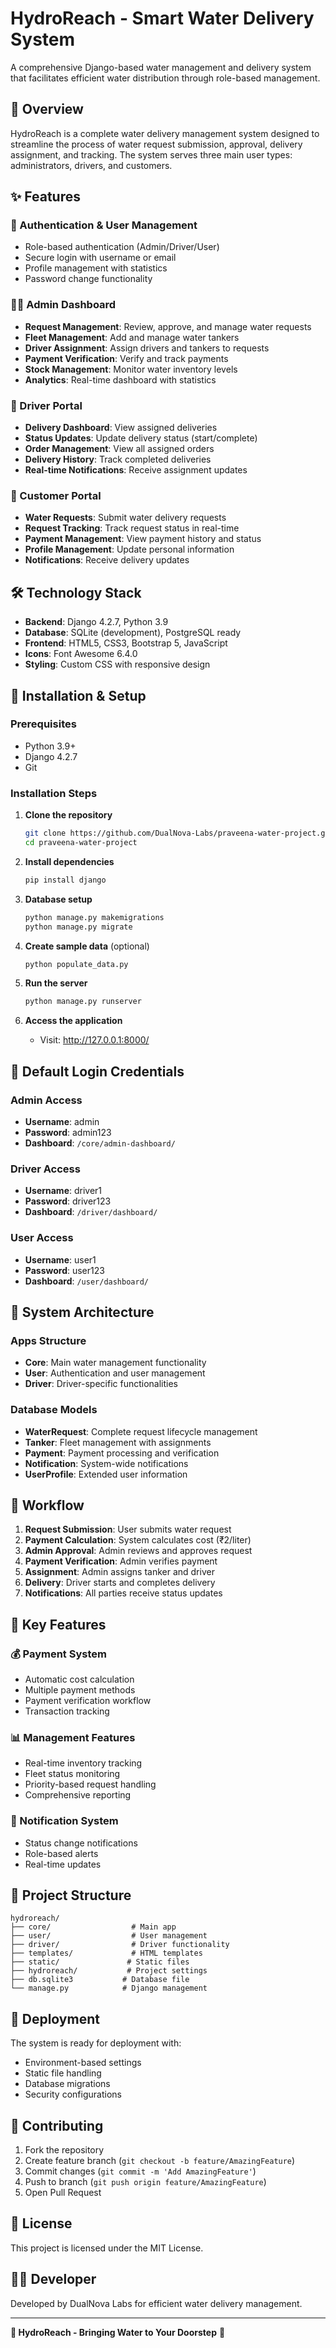 # HydroReach - Smart Water Delivery System

A comprehensive Django-based water management and delivery system that facilitates efficient water distribution through role-based management.

## 🌊 Overview

HydroReach is a complete water delivery management system designed to streamline the process of water request submission, approval, delivery assignment, and tracking. The system serves three main user types: administrators, drivers, and customers.

## ✨ Features

### 🔐 Authentication & User Management
- Role-based authentication (Admin/Driver/User)
- Secure login with username or email
- Profile management with statistics
- Password change functionality

### 👨‍💼 Admin Dashboard
- **Request Management**: Review, approve, and manage water requests
- **Fleet Management**: Add and manage water tankers
- **Driver Assignment**: Assign drivers and tankers to requests
- **Payment Verification**: Verify and track payments
- **Stock Management**: Monitor water inventory levels
- **Analytics**: Real-time dashboard with statistics

### 🚛 Driver Portal
- **Delivery Dashboard**: View assigned deliveries
- **Status Updates**: Update delivery status (start/complete)
- **Order Management**: View all assigned orders
- **Delivery History**: Track completed deliveries
- **Real-time Notifications**: Receive assignment updates

### 👥 Customer Portal
- **Water Requests**: Submit water delivery requests
- **Request Tracking**: Track request status in real-time
- **Payment Management**: View payment history and status
- **Profile Management**: Update personal information
- **Notifications**: Receive delivery updates

## 🛠️ Technology Stack

- **Backend**: Django 4.2.7, Python 3.9
- **Database**: SQLite (development), PostgreSQL ready
- **Frontend**: HTML5, CSS3, Bootstrap 5, JavaScript
- **Icons**: Font Awesome 6.4.0
- **Styling**: Custom CSS with responsive design

## 🚀 Installation & Setup

### Prerequisites
- Python 3.9+
- Django 4.2.7
- Git

### Installation Steps

1. **Clone the repository**
   ```bash
   git clone https://github.com/DualNova-Labs/praveena-water-project.git
   cd praveena-water-project
   ```

2. **Install dependencies**
   ```bash
   pip install django
   ```

3. **Database setup**
   ```bash
   python manage.py makemigrations
   python manage.py migrate
   ```

4. **Create sample data** (optional)
   ```bash
   python populate_data.py
   ```

5. **Run the server**
   ```bash
   python manage.py runserver
   ```

6. **Access the application**
   - Visit: http://127.0.0.1:8000/

## 👤 Default Login Credentials

### Admin Access
- **Username**: admin
- **Password**: admin123
- **Dashboard**: `/core/admin-dashboard/`

### Driver Access
- **Username**: driver1
- **Password**: driver123
- **Dashboard**: `/driver/dashboard/`

### User Access
- **Username**: user1
- **Password**: user123
- **Dashboard**: `/user/dashboard/`

## 📱 System Architecture

### Apps Structure
- **Core**: Main water management functionality
- **User**: Authentication and user management
- **Driver**: Driver-specific functionalities

### Database Models
- **WaterRequest**: Complete request lifecycle management
- **Tanker**: Fleet management with assignments
- **Payment**: Payment processing and verification
- **Notification**: System-wide notifications
- **UserProfile**: Extended user information

## 🔄 Workflow

1. **Request Submission**: User submits water request
2. **Payment Calculation**: System calculates cost (₹2/liter)
3. **Admin Approval**: Admin reviews and approves request
4. **Payment Verification**: Admin verifies payment
5. **Assignment**: Admin assigns tanker and driver
6. **Delivery**: Driver starts and completes delivery
7. **Notifications**: All parties receive status updates

## 🌟 Key Features

### 💰 Payment System
- Automatic cost calculation
- Multiple payment methods
- Payment verification workflow
- Transaction tracking

### 📊 Management Features
- Real-time inventory tracking
- Fleet status monitoring
- Priority-based request handling
- Comprehensive reporting

### 🔔 Notification System
- Status change notifications
- Role-based alerts
- Real-time updates

## 📁 Project Structure

```
hydroreach/
├── core/                  # Main app
├── user/                  # User management
├── driver/                # Driver functionality
├── templates/             # HTML templates
├── static/               # Static files
├── hydroreach/           # Project settings
├── db.sqlite3           # Database file
└── manage.py            # Django management
```

## 🚀 Deployment

The system is ready for deployment with:
- Environment-based settings
- Static file handling
- Database migrations
- Security configurations

## 🤝 Contributing

1. Fork the repository
2. Create feature branch (`git checkout -b feature/AmazingFeature`)
3. Commit changes (`git commit -m 'Add AmazingFeature'`)
4. Push to branch (`git push origin feature/AmazingFeature`)
5. Open Pull Request

## 📄 License

This project is licensed under the MIT License.

## 👨‍💻 Developer

Developed by DualNova Labs for efficient water delivery management.

---

**🌊 HydroReach - Bringing Water to Your Doorstep** 🚰
